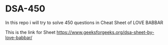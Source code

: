 # DSA-450
In this repo i will try to solve 450 questions in Cheat Sheet of LOVE BABBAR

This is the link for Sheet
https://www.geeksforgeeks.org/dsa-sheet-by-love-babbar/
